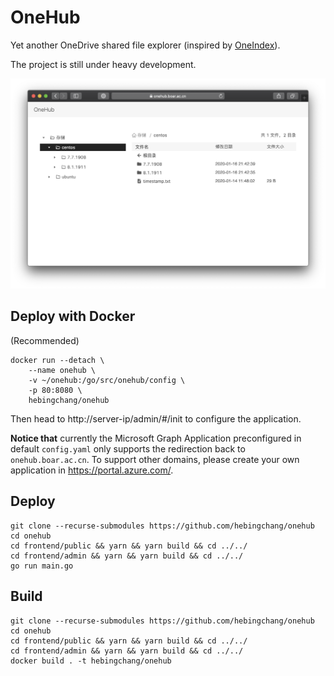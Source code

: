 # OneHub
Yet another OneDrive shared file explorer (inspired by [OneIndex](https://github.com/donwa/oneindex)).

The project is still under heavy development.

![screenshot](https://github.com/hebingchang/onehub/raw/master/docs/screenshot.png)
## Deploy with Docker
(Recommended)
```shell script
docker run --detach \
    --name onehub \
    -v ~/onehub:/go/src/onehub/config \
    -p 80:8080 \
    hebingchang/onehub
```

Then head to http://server-ip/admin/#/init to configure the application.

**Notice that** currently the Microsoft Graph Application preconfigured in default `config.yaml` only supports the redirection back to `onehub.boar.ac.cn`. To support other domains, please create your own application in https://portal.azure.com/.
 
## Deploy
```shell script
git clone --recurse-submodules https://github.com/hebingchang/onehub
cd onehub
cd frontend/public && yarn && yarn build && cd ../../
cd frontend/admin && yarn && yarn build && cd ../../
go run main.go
```

## Build
```shell script
git clone --recurse-submodules https://github.com/hebingchang/onehub
cd onehub
cd frontend/public && yarn && yarn build && cd ../../
cd frontend/admin && yarn && yarn build && cd ../../
docker build . -t hebingchang/onehub
```
